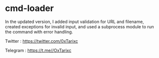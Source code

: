 # cmd-loader

In the updated version, I added input validation for URL and filename, created exceptions for invalid input, and used a subprocess module to run the command with error handling.

Twitter : https://twitter.com/0xTarixc

Telegram : https://t.me//OxTarixc

